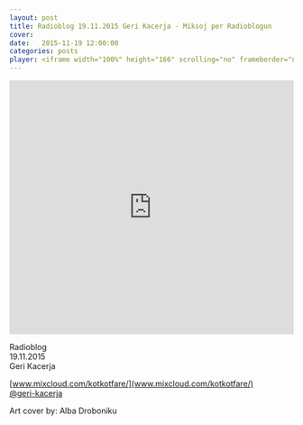 ```yaml
---
layout: post
title: Radioblog 19.11.2015 Geri Kacerja - Miksoj per Radioblogun
cover:
date:   2015-11-19 12:00:00
categories: posts
player: <iframe width="100%" height="166" scrolling="no" frameborder="no" src="https://w.soundcloud.com/player/?url=https%3A//api.soundcloud.com/tracks/233826632&amp;color=ff5500&amp;auto_play=false&amp;hide_related=false&amp;show_comments=true&amp;show_user=true&amp;show_reposts=false"></iframe>
---
```


<iframe width="100%" height="450" scrolling="no" frameborder="no" src="https://w.soundcloud.com/player/?url=https%3A//api.soundcloud.com/tracks/233826632&amp;auto_play=false&amp;hide_related=false&amp;show_comments=true&amp;show_user=true&amp;show_reposts=false&amp;visual=true"></iframe>

Radioblog <br/>
19.11.2015 <br/>
Geri Kacerja <br/>

[www.mixcloud.com/kotkotfare/](www.mixcloud.com/kotkotfare/) <br/>
[@geri-kacerja](https://soundcloud.com/geri-kacerja)

Art cover by:
Alba Droboniku
